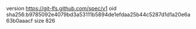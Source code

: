 version https://git-lfs.github.com/spec/v1
oid sha256:b9785092e4079bd3a53111b5894de1efdaa25b44c5287d1d1a20e6a63b0aaacf
size 826
